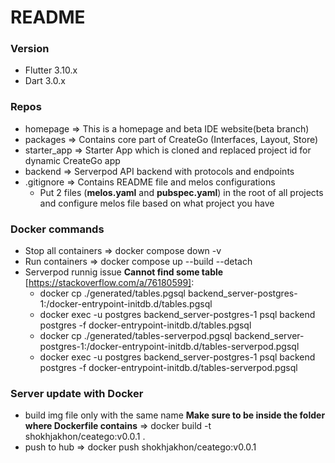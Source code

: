 # README

### Version
* Flutter 3.10.x
* Dart 3.0.x

### Repos
* homepage => This is a homepage and beta IDE website(beta branch)
* packages => Contains core part of CreateGo (Interfaces, Layout, Store)
* starter_app => Starter App which is cloned and replaced project id for dynamic CreateGo app
* backend => Serverpod API backend with protocols and endpoints
* .gitignore => Contains README file and melos configurations
  * Put 2 files (**melos.yaml** and **pubspec.yaml**) in the root of all projects and configure melos file based on what project you have

### Docker commands
* Stop all containers => docker compose down -v 
* Run containers => docker compose up --build --detach
* Serverpod runnig issue **Cannot find some table** [https://stackoverflow.com/a/76180599]:
    * docker cp ./generated/tables.pgsql backend_server-postgres-1:/docker-entrypoint-initdb.d/tables.pgsql
    * docker exec -u postgres backend_server-postgres-1 psql backend postgres -f docker-entrypoint-initdb.d/tables.pgsql
    * docker cp ./generated/tables-serverpod.pgsql backend_server-postgres-1:/docker-entrypoint-initdb.d/tables-serverpod.pgsql
    * docker exec -u postgres backend_server-postgres-1 psql backend postgres -f docker-entrypoint-initdb.d/tables-serverpod.pgsql

### Server update with Docker
 * build img file only with the same name **Make sure to be inside the folder where Dockerfile contains** => docker build -t shokhjakhon/ceatego:v0.0.1 .
 * push to hub => docker push shokhjakhon/ceatego:v0.0.1
